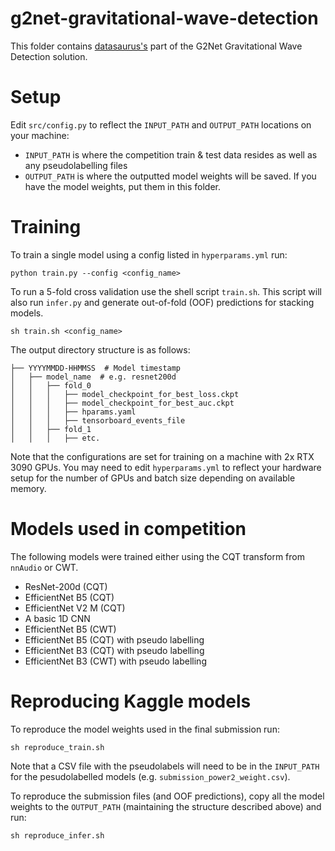 # g2net-gravitational-wave-detection

This folder contains [datasaurus's](https://www.kaggle.com/anjum48) part of the G2Net Gravitational Wave Detection solution.
# Setup
Edit `src/config.py` to reflect the `INPUT_PATH` and `OUTPUT_PATH` locations on your machine:
* `INPUT_PATH` is where the competition train & test data resides as well as any pseudolabelling files
* `OUTPUT_PATH` is where the outputted model weights will be saved. If you have the model weights, put them in this folder.

# Training
To train a single model using a config listed in `hyperparams.yml` run:
```
python train.py --config <config_name>
```
To run a 5-fold cross validation use the shell script `train.sh`. This script will also run `infer.py` and 
generate out-of-fold (OOF) predictions for stacking models.
```
sh train.sh <config_name>
```
The output directory structure is as follows:
```
├── YYYYMMDD-HHMMSS  # Model timestamp
│   ├── model_name  # e.g. resnet200d
│   │   ├── fold_0
│   │   │   ├── model_checkpoint_for_best_loss.ckpt
│   │   │   ├── model_checkpoint_for_best_auc.ckpt
│   │   │   ├── hparams.yaml
│   │   │   ├── tensorboard_events_file
│   │   ├── fold_1
│   │   │   ├── etc.

```
Note that the configurations are set for training on a machine with 2x RTX 3090 GPUs. You may need to edit `hyperparams.yml` to reflect your hardware setup for the number of GPUs and batch size depending on available memory.

# Models used in competition
The following models were trained either using the CQT transform from `nnAudio` or CWT.
* ResNet-200d (CQT)
* EfficientNet B5 (CQT)
* EfficientNet V2 M (CQT)
* A basic 1D CNN
* EfficientNet B5 (CWT)
* EfficientNet B5 (CQT) with pseudo labelling
* EfficientNet B3 (CQT) with pseudo labelling
* EfficientNet B3 (CWT) with pseudo labelling

# Reproducing Kaggle models
To reproduce the model weights used in the final submission run:
```
sh reproduce_train.sh 
```
Note that a CSV file with the pseudolabels will need to be in the `INPUT_PATH` for the pesudolabelled models (e.g. `submission_power2_weight.csv`).

To reproduce the submission files (and OOF predictions), copy all the model weights to the `OUTPUT_PATH` (maintaining the structure described above) and run:
```
sh reproduce_infer.sh 
```

